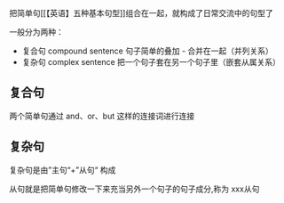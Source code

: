 把简单句[[【英语】五种基本句型]]组合在一起，就构成了日常交流中的句型了

一般分为两种：
- 复合句 compound sentence 句子简单的叠加 - 合并在一起（并列关系）
- 复杂句 complex sentence 把一个句子套在另一个句子里（嵌套从属关系）

## 复合句
两个简单句通过 and、or、but 这样的连接词进行连接

## 复杂句
复杂句是由”主句“+”从句“ 构成

从句就是把简单句修改一下来充当另外一个句子的句子成分,称为 xxx从句
